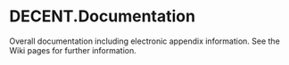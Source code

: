 # DECENT.Documentation
Overall documentation including electronic appendix information. See the Wiki pages for further information.

